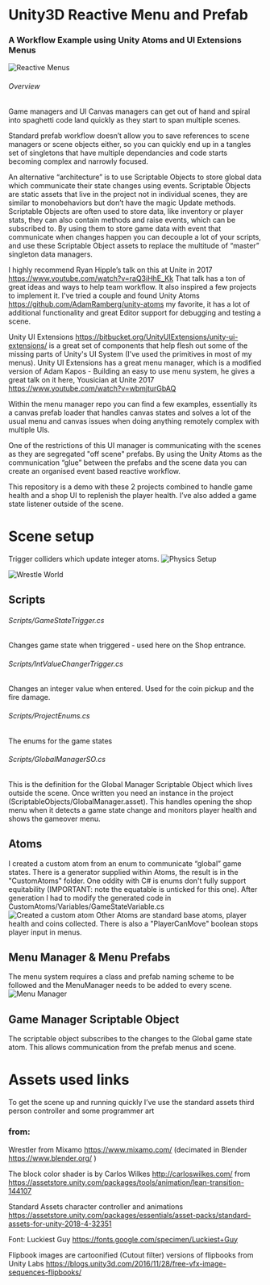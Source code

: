 # Unity3D Reactive Menu and Prefab
### A Workflow Example using Unity Atoms and UI Extensions Menus

![Reactive Menus](Docs/title.png)

###### Overview
Game managers and UI Canvas managers can get out of hand and spiral into spaghetti code land quickly as they start to span multiple scenes.

Standard prefab workflow doesn’t allow you to save references to scene managers or scene objects either, so you can quickly end up in a tangles set of singletons that have multiple dependancies and code starts becoming complex and narrowly focused.


An alternative “architecture” is to use Scriptable Objects to store global data which communicate their state changes using events. Scriptable Objects are static assets that live in the project not in individual scenes, they are similar to monobehaviors but don’t have the magic Update methods. Scriptable Objects are often used to store data, like inventory or player stats, they can also contain methods and raise events, which can be subscribed to. By using them to store game data with event that communicate when changes happen you can decouple a lot of your scripts, and use these Scriptable Object assets to replace the multitude of “master” singleton data managers.

I highly recommend Ryan Hipple’s talk on this at Unite in 2017 <https://www.youtube.com/watch?v=raQ3iHhE_Kk>
That talk has a ton of great ideas and ways to help team workflow. It also inspired a few projects to implement it. 
I've tried a couple and found Unity Atoms <https://github.com/AdamRamberg/unity-atoms> my favorite, it has a lot of additional functionality and great Editor support for debugging and testing a scene.


Unity UI Extensions <https://bitbucket.org/UnityUIExtensions/unity-ui-extensions/> is a great set of components that help flesh out some of the missing parts of Unity's UI System (I've used the primitives in most of my menus). 
Unity UI Extensions has a great menu manager, which is a modified version of Adam Kapos - Building an easy to use menu system, he gives a great talk on it here, Yousician at Unite 2017 <https://www.youtube.com/watch?v=wbmjturGbAQ>

Within the menu manager repo you can find a few examples, essentially its a canvas prefab loader that handles canvas states and solves a lot of the usual menu and canvas issues when doing anything remotely complex with multiple UIs.

One of the restrictions of this UI manager is communicating with the scenes as they are segregated "off scene" prefabs. By using the Unity Atoms as the communication “glue” between the prefabs and the scene data you can create an organised event based reactive workflow.

This repository is a demo with these 2 projects combined to handle game health and a shop UI to replenish the player health. I’ve also added a game state listener outside of the scene.



# Scene setup
Trigger colliders which update integer atoms.
![Physics Setup](Docs/physics-view.png)

![Wrestle World](Docs/wrestle-world.png)

## Scripts 
###### Scripts/GameStateTrigger.cs
Changes game state when triggered - used here on the Shop entrance.

###### Scripts/IntValueChangerTrigger.cs
Changes an integer value when entered. Used for the coin pickup and the fire damage.

###### Scripts/ProjectEnums.cs
The enums for the game states

###### Scripts/GlobalManagerSO.cs
This is the definition for the Global Manager Scriptable Object which lives outside the scene. Once written you need an instance in the project (ScriptableObjects/GlobalManager.asset). This handles opening the shop menu when it detects a game state change and monitors player health and shows the gameover menu.


## Atoms
I created a custom atom from an enum to communicate “global” game states. There is a generator supplied within Atoms, the result is in the "CustomAtoms" folder.
One oddity with C# is enums don't fully support equitability (IMPORTANT: note the equatable is unticked for this one). After generation I had to modify the generated code in CustomAtoms/Variables/GameStateVariable.cs  
![Created a custom atom](Docs/custom-atom.png)
Other Atoms are standard base atoms, player health and coins collected. There is also a "PlayerCanMove" boolean stops player input in menus. 

## Menu Manager & Menu Prefabs
The menu system requires a class and prefab naming scheme to be followed and the MenuManager needs to be added to every scene. 
![Menu Manager](Docs/menu-manager.png)


## Game Manager Scriptable Object
The scriptable object subscribes to the changes to the Global game state atom. This allows communication from the prefab menus and scene. 


# Assets used links
 
To get the scene up and running quickly I’ve use the standard assets third person controller and some programmer art

### from:
Wrestler from Mixamo <https://www.mixamo.com/> (decimated in Blender <https://www.blender.org/> )

The block color shader is by Carlos Wilkes <http://carloswilkes.com/> from <https://assetstore.unity.com/packages/tools/animation/lean-transition-144107>

Standard Assets character controller and animations
<https://assetstore.unity.com/packages/essentials/asset-packs/standard-assets-for-unity-2018-4-32351>

Font: Luckiest Guy <https://fonts.google.com/specimen/Luckiest+Guy>

Flipbook images are cartoonified (Cutout filter) versions of flipbooks from Unity Labs
<https://blogs.unity3d.com/2016/11/28/free-vfx-image-sequences-flipbooks/>


